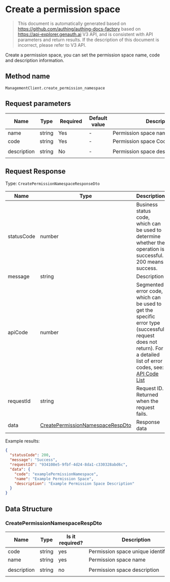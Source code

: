 # Create a permission space

<!--
Warning ⚠️:
Do not modify this document directly,
https://github.com/Authing/authing-docs-factory
Use this project to generate
-->

<LastUpdated />

> This document is automatically generated based on https://github.com/authing/authing-docs-factory based on https://api-explorer.genauth.ai V3 API, and is consistent with API parameters and return results. If the description of this document is incorrect, please refer to V3 API.

Create a permission space, you can set the permission space name, code and description information.

## Method name

`ManagementClient.create_permission_namespace`

## Request parameters

| Name        | Type   | <div style="width:80px">Required</div> | <div style="width:60px">Default value</div> | <div style="width:300px">Description</div> | <div style="width:200px">Example value</div> |
| ----------- | ------ | -------------------------------------- | ------------------------------------------- | ------------------------------------------ | -------------------------------------------- |
| name        | string | Yes                                    | -                                           | Permission space name                      | `Example permission space`                   |
| code        | string | Yes                                    | -                                           | Permission space Code                      | `examplePermissionNamespace`                 |
| description | string | No                                     | -                                           | Permission space description               | `Example permission space description`       |

## Request Response

Type: `CreatePermissionNamespaceResponseDto`

| Name       | Type                                                                             | Description                                                                                                                                                                                                                                                                                                                                  |
| ---------- | -------------------------------------------------------------------------------- | -------------------------------------------------------------------------------------------------------------------------------------------------------------------------------------------------------------------------------------------------------------------------------------------------------------------------------------------- |
| statusCode | number                                                                           | Business status code, which can be used to determine whether the operation is successful. 200 means success.                                                                                                                                                                                                                                 |
| message    | string                                                                           | Description                                                                                                                                                                                                                                                                                                                                  |
| apiCode    | number                                                                           | Segmented error code, which can be used to get the specific error type (successful request does not return). For a detailed list of error codes, see: [API Code List](https://api-explorer.genauth.ai/?tag=group/%E5%BC%80%E5%8F%91%E5%87%86%E5%A4%87#tag/%E5%BC%80%E5%8F%91%E5%87%86%E5%A4%87/%E9%94%99%E8%AF%AF%E5%A4%84%E7%90%86/apiCode) |
| requestId  | string                                                                           | Request ID. Returned when the request fails.                                                                                                                                                                                                                                                                                                 |
| data       | <a href="#CreatePermissionNamespaceRespDto">CreatePermissionNamespaceRespDto</a> | Response data                                                                                                                                                                                                                                                                                                                                |

Example results:

```json
{
  "statusCode": 200,
  "message": "Success",
  "requestId": "934108e5-9fbf-4d24-8da1-c330328abd6c",
  "data": {
    "code": "examplePermissionNamespace",
    "name": "Example Permission Space",
    "description": "Example Permission Space Description"
  }
}
```

## Data Structure

### <a id="CreatePermissionNamespaceRespDto"></a> CreatePermissionNamespaceRespDto

| Name        | Type   | <div style="width:80px">Is it required?</div> | <div style="width:300px">Description</div> | <div style="width:200px">Example value</div> |
| ----------- | ------ | --------------------------------------------- | ------------------------------------------ | -------------------------------------------- |
| code        | string | yes                                           | Permission space unique identifier         | `examplePermissionNamespace`                 |
| name        | string | yes                                           | Permission space name                      | `Example Permission Space`                   |
| description | string | no                                            | Permission space description               | `Example Permission Space Description`       |
